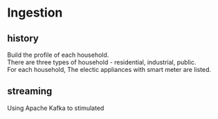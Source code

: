 # Ingestion

## history 
Build the profile of each household. <br>
There are three types of household - residential, industrial, public. <br>
For each household, The electic appliances with smart meter are listed. <br>

## streaming 

Using Apache Kafka to stimulated